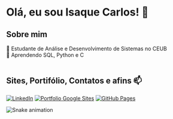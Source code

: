 # Olá, eu sou Isaque Carlos! 👋
## Sobre mim
🔭 Estudante de Análise e Desenvolvimento de Sistemas no CEUB <br>
🌱 Aprendendo SQL, Python e C <br>
<br>
## Sites, Portifólio, Contatos e afins 📫
[![LinkedIn](https://img.shields.io/badge/LinkedIn-0077B5?style=for-the-badge&logo=linkedin&logoColor=white)](https://www.linkedin.com/in/seu-perfil)
[![Portfolio Google Sites](https://img.shields.io/badge/Google_Sites-4285F4?style=for-the-badge&logo=google&logoColor=white)](https://sites.google.com/view/isaque-portifolio/in%C3%ADcio)
[![GitHub Pages](https://img.shields.io/badge/GitHub_Pages-222222?style=for-the-badge&logo=github&logoColor=white)](https://Isaque113.github.io)

![Snake animation](https://github.com/Issaque113/Isaque113/blob/output/github-contribution-grid-snake.svg)
